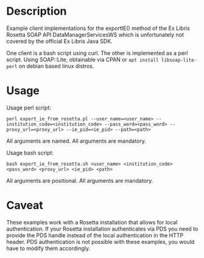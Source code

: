 # Description
Example client implementations for the exportIE() method of the Ex
Libris Rosetta SOAP API DataManagerServicesWS which is unfortunately
not covered by the official Ex Libris Java SDK.

One client is a bash script using curl.
The other is implemented as a perl script. Using SOAP::Lite, obtainable
via CPAN or `apt install libsoap-lite-perl` on debian based linux distros.

# Usage
Usage perl script:

```
perl export_ie_from_rosetta.pl --user_name=<user_name> --institution_code=<institution_code> --pass_word=<pass_word> --proxy_url=<proxy_url> --ie_pid=<ie_pid> --path=<path>
```

All arguments are named.
All arguments are mandatory.

Usage bash script:
```
bash export_ie_from_rosetta.sh <user_name> <institution_code> <pass_word> <proxy_url> <ie_pid> <path>
```

All arguments are positional.
All arguments are mandatory.

# Caveat
These examples work with a Rosetta installation that allows for local
authentication. If your Rosetta installation authenticates via PDS
you need to provide the PDS handle instead of the local authentication
in the HTTP header. PDS authentication is not possible with these
examples, you would have to modify them accordingly.
